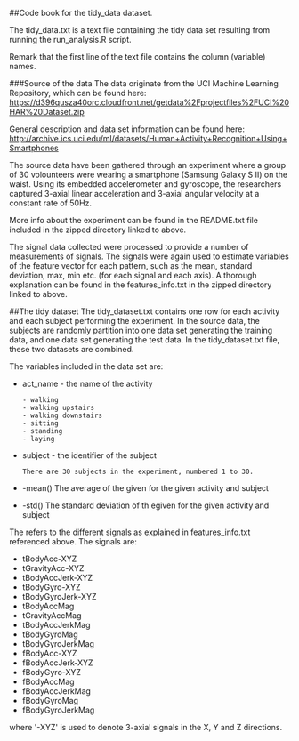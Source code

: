##Code book for the tidy_data dataset.

The tidy_data.txt is a text file containing the tidy data set resulting from running the run_analysis.R script.

Remark that the first line of the text file contains the column (variable) names.

###Source of the data
The data originate from the UCI Machine Learning Repository, which can be found here:
https://d396qusza40orc.cloudfront.net/getdata%2Fprojectfiles%2FUCI%20HAR%20Dataset.zip

General description and data set information can be found here:
http://archive.ics.uci.edu/ml/datasets/Human+Activity+Recognition+Using+Smartphones

The source data have been gathered through an experiment where a group of 30 volounteers were wearing a smartphone (Samsung Galaxy S II) on the waist. Using its embedded accelerometer and gyroscope, the researchers captured 3-axial linear acceleration and 3-axial angular velocity at a constant rate of 50Hz. 

More info about the experiment can be found in the README.txt file included in the zipped directory linked to above.

The signal data collected were processed to provide a number of measurements of signals. The signals were again used to estimate variables of the feature vector for each pattern, such as the mean, standard deviation, max, min etc. (for each signal and each axis). A thorough explanation can be found in the features_info.txt in the zipped directory linked to above. 

##The tidy dataset
The tidy_dataset.txt contains one row for each activity and each subject performing the experiment. In the source data, the subjects are randomly partition into one data set generating the training data, and one data set generating the test data. In the tidy_dataset.txt file, these two datasets are combined.

The variables included in the data set are:

* act_name - the name of the activity

      - walking
      - walking upstairs
      - walking downstairs
      - sitting
      - standing
      - laying
      
* subject - the identifier of the subject

      There are 30 subjects in the experiment, numbered 1 to 30.
      
* <signal>-mean()
      The average of the given <signal> for the given activity and subject  
      
* <signal>-std()
      The standard deviation of th egiven <signal> for the given activity and subject
      
The <signal> refers to the different signals as explained in features_info.txt referenced above.
The signals are:

* tBodyAcc-XYZ
* tGravityAcc-XYZ
* tBodyAccJerk-XYZ
* tBodyGyro-XYZ
* tBodyGyroJerk-XYZ
* tBodyAccMag
* tGravityAccMag
* tBodyAccJerkMag
* tBodyGyroMag
* tBodyGyroJerkMag
* fBodyAcc-XYZ
* fBodyAccJerk-XYZ
* fBodyGyro-XYZ
* fBodyAccMag
* fBodyAccJerkMag
* fBodyGyroMag
* fBodyGyroJerkMag

where '-XYZ' is used to denote 3-axial signals in the X, Y and Z directions.